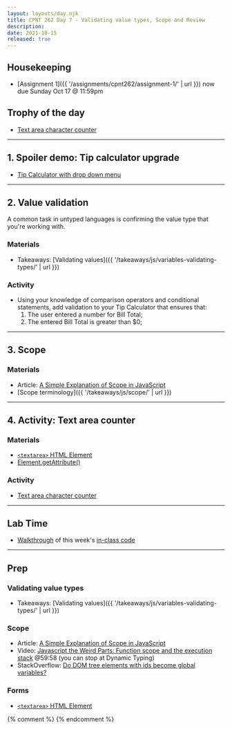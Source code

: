 ```yaml
---
layout: layouts/day.njk
title: CPNT 262 Day 7 - Validating value types, Scope and Review
description: 
date: 2021-10-15
released: true
---
```


## Housekeeping
- [Assignment 1]({{ '/assignments/cpnt262/assignment-1/' | url }}) now due Sunday Oct 17 @ 11:59pm

## Trophy of the day
- [Text area character counter](https://gist.github.com/acidtone/74727a562940ead812f46c1b1b870d19)

---

## 1. Spoiler demo: Tip calculator upgrade
- [Tip Calculator with drop down menu](https://gist.github.com/acidtone/9adae5b6fcdf8f2b3bab4c814f9f1da6)

---

## 2. Value validation
A common task in untyped languages is confirming the value type that you're working with.

### Materials
- Takeaways: [Validating values]({{ '/takeaways/js/variables-validating-types/' | url }})

### Activity
- Using your knowledge of comparison operators and conditional statements, add validation to your Tip Calculator that ensures that:
    1. The user entered a number for Bill Total;
    2. The entered Bill Total is greater than $0;

---

## 3. Scope
### Materials
- Article: [A Simple Explanation of Scope in JavaScript](https://dmitripavlutin.com/javascript-scope/)
- [Scope terminology]({{ '/takeaways/js/scope/' | url }})

---

## 4. Activity: Text area counter
### Materials
- [`<textarea>` HTML Element](https://developer.mozilla.org/en-US/docs/Web/HTML/Element/textarea)
- [Element.getAttribute()](https://developer.mozilla.org/en-US/docs/Web/API/Element/getAttribute)

### Activity
- [Text area character counter](https://gist.github.com/acidtone/74727a562940ead812f46c1b1b870d19)

---

## Lab Time
- [Walkthrough](https://gist.github.com/acidtone/271634bbc2c1b1b6b6ace82306480e2e) of this week's [in-class code](https://github.com/sait-wbdv/in-class/)

---

## Prep
### Validating value types
- Takeaways: [Validating values]({{ '/takeaways/js/variables-validating-types/' | url }})

### Scope
- Article: [A Simple Explanation of Scope in JavaScript](https://dmitripavlutin.com/javascript-scope/)
- Video: [Javascript the Weird Parts: Function scope and the execution stack](https://www.youtube.com/watch?v=Bv_5Zv5c-Ts&t=3598s) @59:58 (you can stop at Dynamic Typing)
- StackOverflow: [Do DOM tree elements with ids become global variables?](https://stackoverflow.com/questions/3434278/do-dom-tree-elements-with-ids-become-global-variables)

### Forms
- [`<textarea>` HTML Element](https://developer.mozilla.org/en-US/docs/Web/HTML/Element/textarea)

{% comment %}
{% endcomment %}